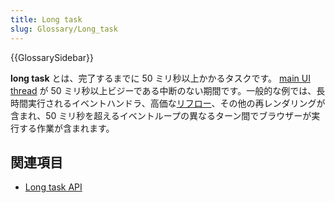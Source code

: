 ```yaml
---
title: Long task
slug: Glossary/Long_task
---
```


{{GlossarySidebar}}

**long task** とは、完了するまでに 50 ミリ秒以上かかるタスクです。 [main UI thread](/ja/docs/Glossary/Main_thread) が 50 ミリ秒以上ビジーである中断のない期間です。一般的な例では、長時間実行されるイベントハンドラ、高価な[リフロー](/ja/docs/Glossary/Reflow)、その他の再レンダリングが含まれ、50 ミリ秒を超えるイベントループの異なるターン間でブラウザーが実行する作業が含まれます。

## 関連項目

- [Long task API](/ja/docs/Web/API/Long_Tasks_API)
